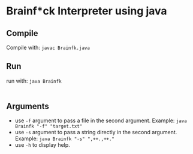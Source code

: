 # Brainf*ck Interpreter using java
## Compile
Compile with: `javac Brainfk.java`
## Run
run with: `java Brainfk` <option> <arg>
## Arguments
- use `-f` argument to pass a file in the second argument. Example: `java Brainfk "-f" "target.txt"`  
- use `-s` argument to pass a string directly in the second argument. Example: `java Brainfk "-s" ",++.,++."`
- use `-h` to display help. 